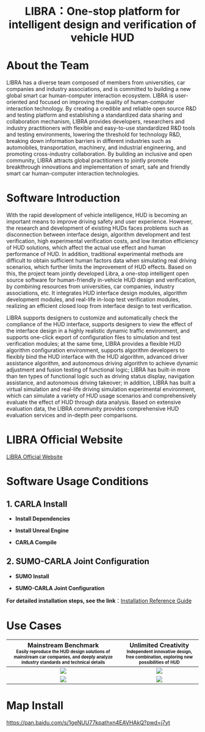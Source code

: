 # <div align="center">LIBRA：One-stop platform for intelligent design and verification of vehicle HUD</div>

# About the Team
LIBRA has a diverse team composed of members from universities, car companies and industry associations, and is committed to building a new global smart car human-computer interaction ecosystem. LIBRA is user-oriented and focused on improving the quality of human-computer interaction technology. By creating a credible and reliable open source R&D and testing platform and establishing a standardized data sharing and collaboration mechanism, LIBRA provides developers, researchers and industry practitioners with flexible and easy-to-use standardized R&D tools and testing environments, lowering the threshold for technology R&D, breaking down information barriers in different industries such as automobiles, transportation, machinery, and industrial engineering, and promoting cross-industry collaboration. By building an inclusive and open community, LIBRA attracts global practitioners to jointly promote breakthrough innovations and implementation of smart, safe and friendly smart car human-computer interaction technologies.
# Software Introduction
With the rapid development of vehicle intelligence, HUD is becoming an important means to improve driving safety and user experience. However, the research and development of existing HUDs faces problems such as disconnection between interface design, algorithm development and test verification, high experimental verification costs, and low iteration efficiency of HUD solutions, which affect the actual use effect and human performance of HUD. In addition, traditional experimental methods are difficult to obtain sufficient human factors data when simulating real driving scenarios, which further limits the improvement of HUD effects. Based on this, the project team jointly developed Libra, a one-stop intelligent open source software for human-friendly in-vehicle HUD design and verification, by combining resources from universities, car companies, industry associations, etc. It integrates HUD interface design modules, algorithm development modules, and real-life in-loop test verification modules, realizing an efficient closed loop from interface design to test verification.

LIBRA supports designers to customize and automatically check the compliance of the HUD interface, supports designers to view the effect of the interface design in a highly realistic dynamic traffic environment, and supports one-click export of configuration files to simulation and test verification modules; at the same time, LIBRA provides a flexible HUD algorithm configuration environment, supports algorithm developers to flexibly bind the HUD interface with the HUD algorithm, advanced driver assistance algorithm, and autonomous driving algorithm to achieve dynamic adjustment and fusion testing of functional logic; LIBRA has built-in more than ten types of functional logic such as driving status display, navigation assistance, and autonomous driving takeover; in addition, LIBRA has built a virtual simulation and real-life driving simulation experimental environment, which can simulate a variety of HUD usage scenarios and comprehensively evaluate the effect of HUD through data analysis. Based on extensive evaluation data, the LIBRA community provides comprehensive HUD evaluation services and in-depth peer comparisons.
# LIBRA Official Website
[LIBRA Official Website](https://libra.dinglantech.com)

# Software Usage Conditions

## 1. CARLA Install

- **Install Dependencies**

- **Install Unreal Engine**

- **CARLA Compile**


## 2. SUMO-CARLA Joint Configuration

- **SUMO Install**

- **SUMO-CARLA Joint Configuration**
  
**For detailed installation steps, see the link**：[Installation Reference Guide](libra.dinglantech.com/home)

# Use Cases

Mainstream Benchmark<br /><sub><sup>Easily reproduce the HUD design solutions of mainstream car companies, and deeply analyze industry standards and technical details</sup></sub> |  Unlimited Creativity <br /><sub><sup>Independent innovative design, free combination, exploring new possibilities of HUD</sup></sub>
:---------:|:---------------------------:
![](images/mainstream1.jpg)| ![](images/creativity1.jpg)
![](images/mainstream2.jpg) | ![](images/creativity2.jpg)

# Map Install
https://pan.baidu.com/s/1geNUU77kpathxn4EAVHAkQ?pwd=j7yt 





